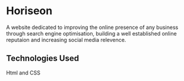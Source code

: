 # Horiseon
A website dedicated to improving the online presence of any business through search engine optimisation, building a well established online reputaion and increasing social media relevence.

## Technologies Used 
Html and CSS

##  
